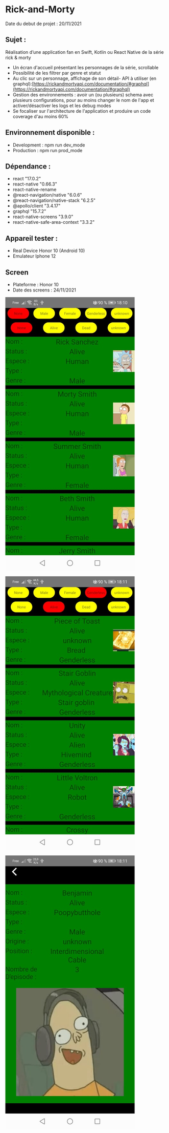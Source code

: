 # Rick-and-Morty

Date du debut de projet : 20/11/2021

## Sujet :

Réalisation d’une application fan en Swift, Kotlin ou React Native de la série rick & morty

- Un écran d'accueil présentant les personnages de la série, scrollable
- Possibilité de les filtrer par genre et statut
- Au clic sur un personnage, affichage de son détail- API à utiliser (en graphql):[https://rickandmortyapi.com/documentation/#graphql](https://rickandmortyapi.com/documentation/#graphql)
- Gestion des environnements : avoir un (ou plusieurs) schema avec plusieurs configurations, pour au moins changer le nom de l'app et activer/désactiver les logs et les debug modes
- Se focaliser sur l'architecture de l'application et produire un code coverage d'au moins 60%

## Environnement disponible :

- Development : npm run dev_mode
- Production : npm run prod_mode

## Dépendance :

- react "17.0.2"
- react-native "0.66.3"
- react-native-rename
- @react-navigation/native "6.0.6"
- @react-navigation/native-stack "6.2.5"
- @apollo/client "3.4.17"
- graphql "15.7.2" 
- react-native-screens "3.9.0"
- react-native-safe-area-context "3.3.2"

## Appareil tester :

- Real Device Honor 10 (Android 10)
- Emulateur Iphone 12

## Screen

- Plateforme : Honor 10
- Date des screens : 24/11/2021

![](Home.jpg)

![](Option.jpg)

![](Profile.jpg)  

